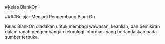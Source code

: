 #Kelas BlankOn

####Belajar Menjadi Pengembang BlankOn

Kelas BlankOn diadakan untuk membagi wawasan, keahlian, dan pemikiran dalam ranah pengembangan teknologi informasi yang berlandaskan pada sumber terbuka.
